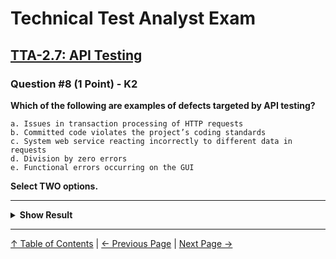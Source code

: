 # Technical Test Analyst Exam

## [TTA-2.7: API Testing](../../2-white-box-test-techniques/2.7-api-testing.md#27-api-testing)

### Question #8 (1 Point) - K2

**Which of the following are examples of defects targeted by API testing?**

    a. Issues in transaction processing of HTTP requests
    b. Committed code violates the project’s coding standards
    c. System web service reacting incorrectly to different data in requests
    d. Division by zero errors
    e. Functional errors occurring on the GUI

**Select TWO options.**

---

<details>
<summary><strong>Show Result</strong></summary>

#### Correct Answer: a, c

    a. Is correct. Transaction issues are listed under types of defects found by API testing
    b. Is not correct. Code standards violations are targeted by maintainability testing
    c. Is correct. Data handling issues are listed under types of defects found by API testing
    d. Is not correct. This low-level programming issues are addressed by unit testing
    e. Is not correct. Issues on GUI cannot be targeted by API testing since it is executed on lower levels of system architecture than GUI

</details>

---

[↑ Table of Contents](../../README.md#table-of-contents) | [← Previous Page](question-7.md) | [Next Page →](question-9.md)
